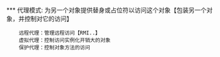 
*** 代理模式: 为另一个对象提供替身或占位符以访问这个对象【包装另一个对象，并控制对它的访问】

        远程代理：管理远程访问【RMI..】
        虚拟代理：控制访问实例化开销大的对象
        保护代理：控制对象方法的访问

